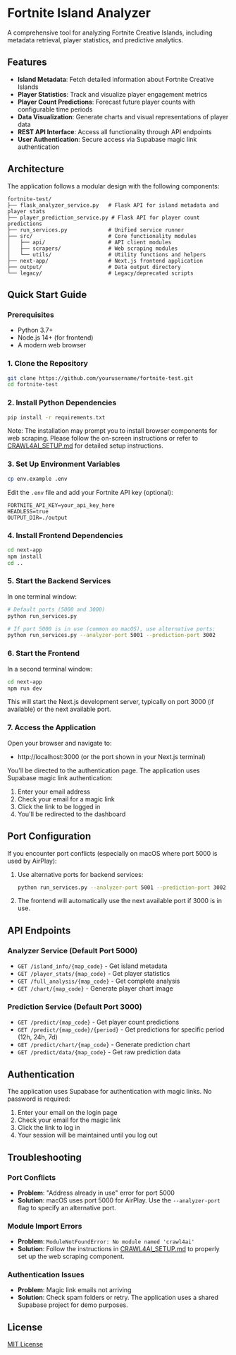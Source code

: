 # Fortnite Island Analyzer

A comprehensive tool for analyzing Fortnite Creative Islands, including metadata retrieval, player statistics, and predictive analytics.

## Features

- **Island Metadata**: Fetch detailed information about Fortnite Creative Islands
- **Player Statistics**: Track and visualize player engagement metrics
- **Player Count Predictions**: Forecast future player counts with configurable time periods
- **Data Visualization**: Generate charts and visual representations of player data
- **REST API Interface**: Access all functionality through API endpoints
- **User Authentication**: Secure access via Supabase magic link authentication

## Architecture

The application follows a modular design with the following components:

```
fortnite-test/
├── flask_analyzer_service.py   # Flask API for island metadata and player stats
├── player_prediction_service.py # Flask API for player count predictions
├── run_services.py             # Unified service runner
├── src/                        # Core functionality modules
│   ├── api/                    # API client modules
│   ├── scrapers/               # Web scraping modules
│   └── utils/                  # Utility functions and helpers
├── next-app/                   # Next.js frontend application
├── output/                     # Data output directory
└── legacy/                     # Legacy/deprecated scripts
```

## Quick Start Guide

### Prerequisites

- Python 3.7+
- Node.js 14+ (for frontend)
- A modern web browser

### 1. Clone the Repository

```bash
git clone https://github.com/yourusername/fortnite-test.git
cd fortnite-test
```

### 2. Install Python Dependencies

```bash
pip install -r requirements.txt
```

Note: The installation may prompt you to install browser components for web scraping. Please follow the on-screen instructions or refer to [CRAWL4AI_SETUP.md](./CRAWL4AI_SETUP.md) for detailed setup instructions.

### 3. Set Up Environment Variables

```bash
cp env.example .env
```

Edit the `.env` file and add your Fortnite API key (optional):

```
FORTNITE_API_KEY=your_api_key_here
HEADLESS=true
OUTPUT_DIR=./output
```

### 4. Install Frontend Dependencies

```bash
cd next-app
npm install
cd ..
```

### 5. Start the Backend Services

In one terminal window:

```bash
# Default ports (5000 and 3000)
python run_services.py

# If port 5000 is in use (common on macOS), use alternative ports:
python run_services.py --analyzer-port 5001 --prediction-port 3002
```

### 6. Start the Frontend

In a second terminal window:

```bash
cd next-app
npm run dev
```

This will start the Next.js development server, typically on port 3000 (if available) or the next available port.

### 7. Access the Application

Open your browser and navigate to:
- http://localhost:3000 (or the port shown in your Next.js terminal)

You'll be directed to the authentication page. The application uses Supabase magic link authentication:
1. Enter your email address
2. Check your email for a magic link
3. Click the link to be logged in
4. You'll be redirected to the dashboard

## Port Configuration

If you encounter port conflicts (especially on macOS where port 5000 is used by AirPlay):

1. Use alternative ports for backend services:
   ```bash
   python run_services.py --analyzer-port 5001 --prediction-port 3002
   ```

2. The frontend will automatically use the next available port if 3000 is in use.

## API Endpoints

### Analyzer Service (Default Port 5000)

- `GET /island_info/{map_code}` - Get island metadata
- `GET /player_stats/{map_code}` - Get player statistics
- `GET /full_analysis/{map_code}` - Get complete analysis
- `GET /chart/{map_code}` - Generate player chart image

### Prediction Service (Default Port 3000)

- `GET /predict/{map_code}` - Get player count predictions
- `GET /predict/{map_code}/{period}` - Get predictions for specific period (12h, 24h, 7d)
- `GET /predict/chart/{map_code}` - Generate prediction chart
- `GET /predict/data/{map_code}` - Get raw prediction data

## Authentication

The application uses Supabase for authentication with magic links. No password is required:

1. Enter your email on the login page
2. Check your email for the magic link
3. Click the link to log in
4. Your session will be maintained until you log out

## Troubleshooting

### Port Conflicts

- **Problem**: "Address already in use" error for port 5000
- **Solution**: macOS uses port 5000 for AirPlay. Use the `--analyzer-port` flag to specify an alternative port.

### Module Import Errors

- **Problem**: `ModuleNotFoundError: No module named 'crawl4ai'`
- **Solution**: Follow the instructions in [CRAWL4AI_SETUP.md](./CRAWL4AI_SETUP.md) to properly set up the web scraping component.

### Authentication Issues

- **Problem**: Magic link emails not arriving
- **Solution**: Check spam folders or retry. The application uses a shared Supabase project for demo purposes.

## License

[MIT License](LICENSE)
